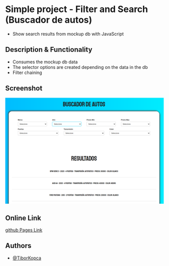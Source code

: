 # Simple project - Filter and Search (Buscador de autos)
* Show search results from mockup db with JavaScript

## Description & Functionality
- Consumes the mockup db data
- The selector options are created depending on the data in the db
- Filter chaining

## Screenshot
![here](/screenshots/SearchFilter.png)

## Online Link
[github Pages Link](https://tiborkopca.github.io/Javascript2024-FORM/)

## Authors

- [@TiborKopca](https://github.com/TiborKopca)